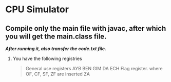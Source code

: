 # CPU Simulator
## Compile only the main file with javac, after which you will get the main.class file.
***After running it, also transfer the code.txt file.***

1. You have the following registries
    > General use registers
            AYB 
            BEN
            GIM
            DA
            ECH
    > Flag register. where OF, CF, SF, ZF are inserted
            ZA

